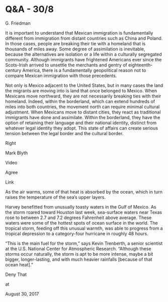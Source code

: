 # Q&A - 30/8

G. Friedman

It is important to understand that Mexican immigration is
fundamentally different from immigration from distant countries such
as China and Poland. In those cases, people are breaking their tie
with a homeland that is thousands of miles away. Some degree of
assimilation is inevitable, because the alternatives are isolation or
a life within a culturally segregated community. Although immigrants
have frightened Americans ever since the Scots-Irish arrived to
unsettle the merchants and gentry of eighteenth-century America, there
is a fundamentally geopolitical reason not to compare Mexican
immigration with those precedents.

Not only is Mexico adjacent to the United States, but in many cases the land the migrants are moving into is land that once belonged to Mexico. When Mexicans move northward, they are not necessarily breaking ties with their homeland. Indeed, within the borderland, which can extend hundreds of miles into both countries, the movement north can require minimal cultural adjustment. When Mexicans move to distant cities, they react as traditional immigrants have done and assimilate. Within the borderland, they have the option of retaining their language and their national identity, distinct from whatever legal identity they adopt. This state of affairs can create serious tension between the legal border and the cultural border.

Right

Mark Blyth

Video

Agree

Link

As the air warms, some of that heat is absorbed by the ocean, which in turn raises the temperature of the sea’s upper layers.

Harvey benefitted from unusually toasty waters in the Gulf of Mexico. As the storm roared toward Houston last week, sea-surface waters near Texas rose to between 2.7 and 7.2 degrees Fahrenheit above average. These waters were some of the hottest spots of ocean surface in the world. The tropical storm, feeding off this unusual warmth, was able to progress from a tropical depression to a category-four hurricane in roughly 48 hours.

“This is the main fuel for the storm,” says Kevin Trenberth, a senior scientist at the U.S. National Center for Atmospheric Research. “Although these storms occur naturally, the storm is apt to be more intense, maybe a bit bigger, longer-lasting, and with much heavier rainfalls [because of that ocean heat].”

Deny That








at

August 30, 2017















